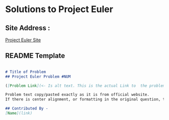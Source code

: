 # Solutions to Project Euler

## Site Address :
  [Project Euler Site](https://projecteuler.net/)

## README Template 

```Markdown

# Title of Problem
## Project Euler Problem #NUM

([Problem Link](<- Is alt text. This is the actual Link to  the problem))

Problem text copy/pasted exactly as it is from official website.
If there is center alignment, or formatting in the original question, then update as equivalent here.

## Contributed By -
[Name](link)
```

